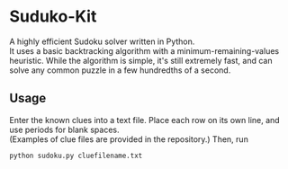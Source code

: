 # Suduko-Kit
A highly efficient Sudoku solver written in Python.  
It uses a basic backtracking algorithm with a minimum-remaining-values heuristic. While the algorithm is simple, it's still extremely fast, and can solve any common puzzle in a few hundredths of a second.  

## Usage
Enter the known clues into a text file. Place each row on its own line, and use periods for blank spaces.  
(Examples of clue files are provided in the repository.)
Then, run  
```
python sudoku.py cluefilename.txt
```
